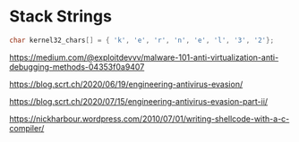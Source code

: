 # Stack Strings

```c
char kernel32_chars[] = { 'k', 'e', 'r', 'n', 'e', 'l', '3', '2'};
```

https://medium.com/@exploitdevvv/malware-101-anti-virtualization-anti-debugging-methods-04353f0a9407

https://blog.scrt.ch/2020/06/19/engineering-antivirus-evasion/

https://blog.scrt.ch/2020/07/15/engineering-antivirus-evasion-part-ii/

https://nickharbour.wordpress.com/2010/07/01/writing-shellcode-with-a-c-compiler/